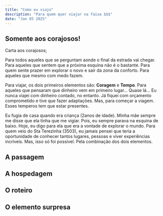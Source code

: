 ```yaml
---
title: "Como eu viajo"
description: "Para quem quer viajar na faixa $$$"
date: "Jan 05 2025"
---
```


## Somente aos corajosos!

Carta aos corajosos;

Para todos aqueles que se perguntam aonde o final da estrada vai chegar. Para aqueles que sentem que a próxima esquina não é o bastante. Para quem sente prazer em explorar o novo e sair da zona da conforto. Para aqueles que mesmo com medo fazem.

Para viajar, os dois primeiros elementos são: **Coragem** e **Tempo**. Para aqueles que pensaram que dinheiro vem em primeiro lugar... Quase lá... Eu nunca viajei com dinheiro contado, no entanto. Já fiquei com orçamento comprometido e tive que fazer adaptações. Mas, para começar a viagem. Esses temperos tem que estar presentes. 

Eu fugia de casa quando era criança (2anos de idade). Minha mãe sempre me disse que ela tinha que me vigiar. Pois, eu sempre parava na esquina de baixo. Hoje, eu digo para ela que era a vontade de explorar o mundo. Para quem veio do Sta Terezinha (3503), eu jamais pensei que teria a oportunidade de conhecer tantos lugares, pessoas e viver experiências incríveis. Mas, isso só foi possível. Pela combinação dos dois elementos. 

## A passagem

## A hospedagem

## O roteiro

## O elemento surpresa



